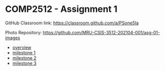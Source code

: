 # COMP2512 - Assignment 1

GitHub Classroom link: https://classroom.github.com/a/PSone5Ia

Photo Repository: https://github.com/MRU-CSIS-3512-202104-001/asg-01-images

- [overview](assignment-01.md)
- [milestone 1](milestone-01.md)
- [milestone 2](milestone-02.md)
- [milestone 3](milestone-03.md)
